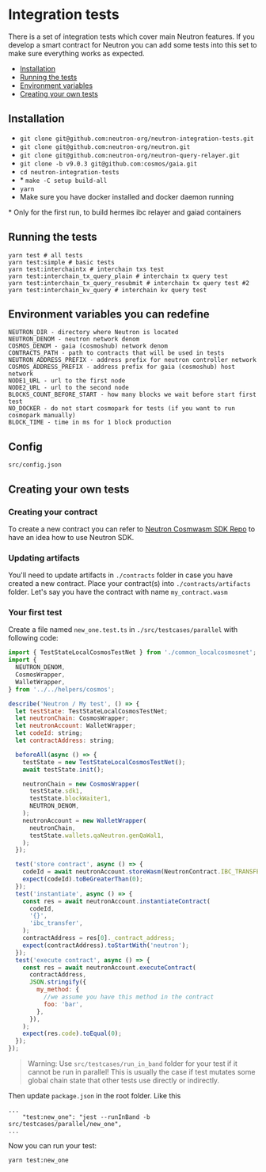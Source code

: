 # Integration tests
There is a set of integration tests which cover main Neutron features. If you develop a smart contract for Neutron you can add some tests into this set to make sure everything works as expected.

* [Installation](#Installation)
* [Running the tests](#Running-the-tests)
* [Environment variables](#Environment-variables-you-can-redefine)
* [Creating your own tests](#Creating-your-own-tests)

## Installation
* `git clone git@github.com:neutron-org/neutron-integration-tests.git`
* `git clone git@github.com:neutron-org/neutron.git`
* `git clone git@github.com:neutron-org/neutron-query-relayer.git`
* `git clone -b v9.0.3 git@github.com:cosmos/gaia.git`
* `cd neutron-integration-tests`
* \* `make -C setup build-all`
* `yarn`
* Make sure you have docker installed and docker daemon running

\* Only for the first run, to build hermes ibc relayer and gaiad containers

## Running the tests

```
yarn test # all tests
yarn test:simple # basic tests
yarn test:interchaintx # interchain txs test
yarn test:interchain_tx_query_plain # interchain tx query test
yarn test:interchain_tx_query_resubmit # interchain tx query test #2
yarn test:interchain_kv_query # interchain kv query test
```
## Environment variables you can redefine

```
NEUTRON_DIR - directory where Neutron is located
NEUTRON_DENOM - neutron network denom
COSMOS_DENOM - gaia (cosmoshub) network denom
CONTRACTS_PATH - path to contracts that will be used in tests
NEUTRON_ADDRESS_PREFIX - address prefix for neutron controller network
COSMOS_ADDRESS_PREFIX - address prefix for gaia (cosmoshub) host network
NODE1_URL - url to the first node
NODE2_URL - url to the second node
BLOCKS_COUNT_BEFORE_START - how many blocks we wait before start first test
NO_DOCKER - do not start cosmopark for tests (if you want to run cosmopark manually)
BLOCK_TIME - time in ms for 1 block production
```

## Config

```
src/config.json
```

## Creating your own tests
### Creating your contract
To create a new contract you can refer to [Neutron Cosmwasm SDK Repo](https://github.com/neutron-org/neutron-sdk) to have an idea how to use Neutron SDK.

### Updating artifacts
You'll need to update artifacts in `./contracts` folder in case you have created a new contract. Place your contract(s) into `./contracts/artifacts` folder. Let's say you have the contract  with name `my_contract.wasm`

### Your first test
Create a file named `new_one.test.ts` in `./src/testcases/parallel` with following code:
```js
import { TestStateLocalCosmosTestNet } from './common_localcosmosnet';
import {
  NEUTRON_DENOM,
  CosmosWrapper,
  WalletWrapper,
} from '../../helpers/cosmos';

describe('Neutron / My test', () => {
  let testState: TestStateLocalCosmosTestNet;
  let neutronChain: CosmosWrapper;
  let neutronAccount: WalletWrapper;
  let codeId: string;
  let contractAddress: string;

  beforeAll(async () => {
    testState = new TestStateLocalCosmosTestNet();
    await testState.init();

    neutronChain = new CosmosWrapper(
      testState.sdk1,
      testState.blockWaiter1,
      NEUTRON_DENOM,
    );
    neutronAccount = new WalletWrapper(
      neutronChain,
      testState.wallets.qaNeutron.genQaWal1,
    );
  });

  test('store contract', async () => {
    codeId = await neutronAccount.storeWasm(NeutronContract.IBC_TRANSFER);
    expect(codeId).toBeGreaterThan(0);
  });
  test('instantiate', async () => {
    const res = await neutronAccount.instantiateContract(
      codeId,
      '{}',
      'ibc_transfer',
    );
    contractAddress = res[0]._contract_address;
    expect(contractAddress).toStartWith('neutron');
  });
  test('execute contract', async () => {
    const res = await neutronAccount.executeContract(
      contractAddress,
      JSON.stringify({
        my_method: {
          //we assume you have this method in the contract
          foo: 'bar',
        },
      }),
    );
    expect(res.code).toEqual(0);
  });
});

```

> Warning: Use `src/testcases/run_in_band` folder for your test if it cannot be run in parallel!
> This is usually the case if test mutates some global chain state that other tests use directly or indirectly.

Then update `package.json` in the root folder. Like this
```
...
    "test:new_one": "jest --runInBand -b src/testcases/parallel/new_one",
...
```
Now you can run your test:
```bash
yarn test:new_one
```
